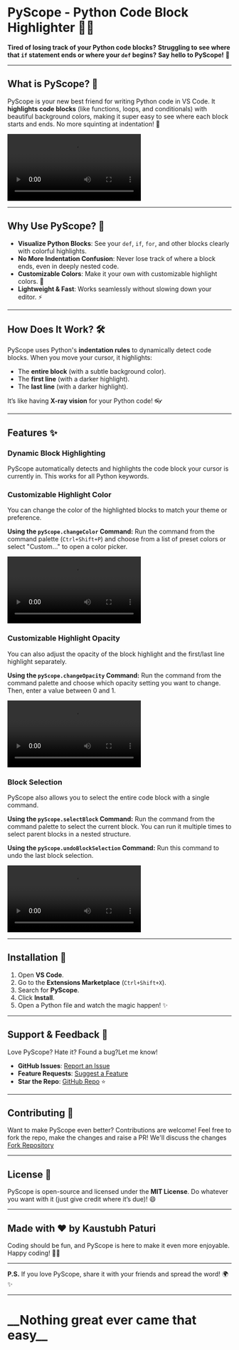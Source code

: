 # PyScope - Python Code Block Highlighter 🎨🐍

**Tired of losing track of your Python code blocks?**
**Struggling to see where that `if` statement ends or where your `def` begins?**
**Say hello to PyScope!** 🚀

---

## What is PyScope? 🤔

PyScope is your new best friend for writing Python code in VS Code. It **highlights code blocks** (like functions, loops, and conditionals) with beautiful background colors, making it super easy to see where each block starts and ends. No more squinting at indentation! 👀

![PyScope Walkthru](./media/samples/walkthru.mp4)

---

## Why Use PyScope? 🌟

- **Visualize Python Blocks**: See your `def`, `if`, `for`, and other blocks clearly with colorful highlights.
- **No More Indentation Confusion**: Never lose track of where a block ends, even in deeply nested code.
- **Customizable Colors**: Make it your own with customizable highlight colors. 🎨
- **Lightweight & Fast**: Works seamlessly without slowing down your editor. ⚡

---

## How Does It Work? 🛠️

PyScope uses Python's **indentation rules** to dynamically detect code blocks. When you move your cursor, it highlights:

- The **entire block** (with a subtle background color).
- The **first line** (with a darker highlight).
- The **last line** (with a darker highlight).

It’s like having **X-ray vision** for your Python code! 👓

---

## Features ✨

### Dynamic Block Highlighting

PyScope automatically detects and highlights the code block your cursor is currently in. This works for all Python keywords.

### Customizable Highlight Color

You can change the color of the highlighted blocks to match your theme or preference.

**Using the `pyScope.changeColor` Command:**
Run the command from the command palette (`Ctrl+Shift+P`) and choose from a list of preset colors or select "Custom..." to open a color picker.

![Change color using command](./media/samples/color-changer.mp4)

### Customizable Highlight Opacity

You can also adjust the opacity of the block highlight and the first/last line highlight separately.

**Using the `pyScope.changeOpacity` Command:**
Run the command from the command palette and choose which opacity setting you want to change. Then, enter a value between 0 and 1.

![Change opacity using command](./media/samples/highlight-opacity.mp4)

### Block Selection

PyScope also allows you to select the entire code block with a single command.

**Using the `pyScope.selectBlock` Command:**
Run the command from the command palette to select the current block. You can run it multiple times to select parent blocks in a nested structure.

**Using the `pyScope.undoBlockSelection` Command:**
Run this command to undo the last block selection.

![Block selection using commands](./media/samples/block-selector.mp4)

---

## Installation 🚀

1. Open **VS Code**.
2. Go to the **Extensions Marketplace** (`Ctrl+Shift+X`).
3. Search for **PyScope**.
4. Click **Install**.
5. Open a Python file and watch the magic happen! ✨

---

## Support & Feedback 💬

Love PyScope? Hate it? Found a bug?Let me know!

- **GitHub Issues**: [Report an Issue](https://github.com/paturikaustubh/py-scope/issues)
- **Feature Requests**: [Suggest a Feature](https://github.com/paturikaustubh/py-scope/discussions)
- **Star the Repo**: [GitHub Repo](https://github.com/paturikaustubh/py-scope) ⭐

---

## Contributing 🤝

Want to make PyScope even better? Contributions are welcome!
Feel free to fork the repo, make the changes and raise a PR! We'll discuss the changes
[Fork Repository](https://github.com/paturikaustubh/py-scope/fork)

---

## License 📜

PyScope is open-source and licensed under the **MIT License**.
Do whatever you want with it (just give credit where it’s due)! 😄

---

## Made with ❤️ by Kaustubh Paturi

Coding should be fun, and PyScope is here to make it even more enjoyable.
Happy coding! 🎉🐍

---

**P.S.** If you love PyScope, share it with your friends and spread the word! 🌍✨

---

# **\_\_Nothing great ever came that easy\_\_**
